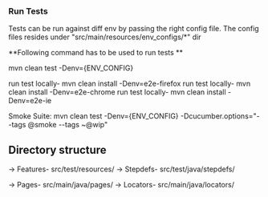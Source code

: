 ### Run Tests

Tests can be run against diff env by passing the right config file. The config files resides under
"src/main/resources/env_configs/*" dir

**Following command has to be used to run tests **

mvn clean test -Denv={ENV_CONFIG}

run test locally- mvn clean install -Denv=e2e-firefox
run test locally- mvn clean install -Denv=e2e-chrome
run test locally- mvn clean install -Denv=e2e-ie

Smoke Suite:
mvn clean test -Denv={ENV_CONFIG} -Dcucumber.options="--tags @smoke --tags ~@wip"

## Directory structure

-> Features- src/test/resources/
-> Stepdefs- src/test/java/stepdefs/

-> Pages- src/main/java/pages/
-> Locators- src/main/java/locators/